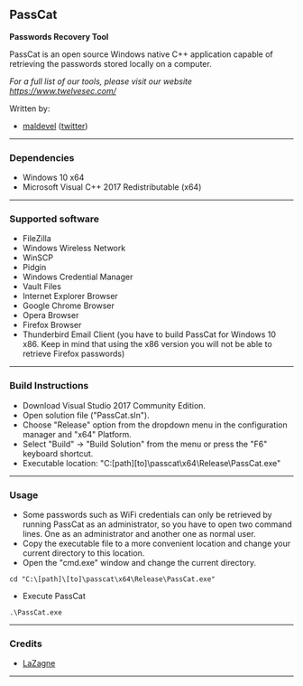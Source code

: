 ## PassCat

**Passwords Recovery Tool**

PassCat is an open source Windows native C++ application capable of retrieving the passwords stored locally on a computer.

*For a full list of our tools, please visit our website https://www.twelvesec.com/*

Written by:

* [maldevel](https://github.com/maldevel) ([twitter](https://twitter.com/maldevel))

---

### Dependencies

* Windows 10 x64
* Microsoft Visual C++ 2017 Redistributable (x64)

---

### Supported software

* FileZilla
* Windows Wireless Network
* WinSCP
* Pidgin
* Windows Credential Manager
* Vault Files
* Internet Explorer Browser
* Google Chrome Browser
* Opera Browser
* Firefox Browser
* Thunderbird Email Client (you have to build PassCat for Windows 10 x86. Keep in mind that using the x86 version you will not be able to retrieve Firefox passwords)

---

### Build Instructions

* Download Visual Studio 2017 Community Edition.
* Open solution file ("PassCat.sln").
* Choose "Release" option from the dropdown menu in the configuration manager and "x64" Platform.
* Select "Build" -> "Build Solution" from the menu or press the "F6" keyboard shortcut.
* Executable location: "C:\[path]\[to]\passcat\x64\Release\PassCat.exe"

---

### Usage

* Some passwords such as WiFi credentials can only be retrieved by running PassCat as an administrator, so you have to open two command lines. One as an administrator and another one as normal user.
* Copy the executable file to a more convenient location and change your current directory to this location.
* Open the "cmd.exe" window and change the current directory.

```
cd "C:\[path]\[to]\passcat\x64\Release\PassCat.exe"
```

* Execute PassCat

```
.\PassCat.exe
```

---

### Credits

* [LaZagne](https://github.com/AlessandroZ/LaZagne)

---
